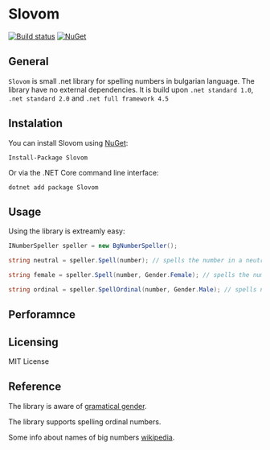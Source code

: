 # Slovom
[![Build status](https://ci.appveyor.com/api/projects/status/s0vgb4m8tv9ar7we?svg=true)](https://ci.appveyor.com/project/imalchev/slovom) [![NuGet](https://img.shields.io/nuget/v/Slovom.svg)](https://www.nuget.org/packages/Slovom)

## General
`Slovom` is small .net library for spelling numbers in bulgarian language.
The library have no external dependencies.
It is build upon `.net standard 1.0`, `.net standard 2.0` and `.net full framework 4.5`

## Instalation
You can install Slovom using [NuGet](https://www.nuget.org/packages/Slovom):
```
Install-Package Slovom
```
Or via the .NET Core command line interface:
```
dotnet add package Slovom
```

## Usage
Using the library is extreamly easy:
	
```cs
INumberSpeller speller = new BgNumberSpeller();

string neutral = speller.Spell(number); // spells the number in a neutral gender

string female = speller.Spell(number, Gender.Female); // spells the number in female gender

string ordinal = speller.SpellOrdinal(number, Gender.Male); // spells number ordinal 
```

## Perforamnce

## Licensing
MIT License

## Reference
The library is aware of [gramatical gender](https://en.wikipedia.org/wiki/Grammatical_gender).

The library supports spelling ordinal numbers.

Some info about names of big numbers [wikipedia](https://bg.wikipedia.org/wiki/%D0%98%D0%BC%D0%B5%D0%BD%D0%B0_%D0%BD%D0%B0_%D1%87%D0%B8%D1%81%D0%BB%D0%B0%D1%82%D0%B0).
